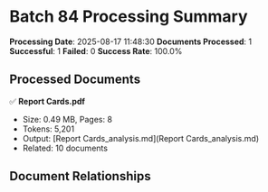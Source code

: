 # Batch 84 Processing Summary

**Processing Date**: 2025-08-17 11:48:30
**Documents Processed**: 1
**Successful**: 1
**Failed**: 0
**Success Rate**: 100.0%

## Processed Documents

✅ **Report Cards.pdf**
   - Size: 0.49 MB, Pages: 8
   - Tokens: 5,201
   - Output: [Report Cards_analysis.md](Report Cards_analysis.md)
   - Related: 10 documents

## Document Relationships
